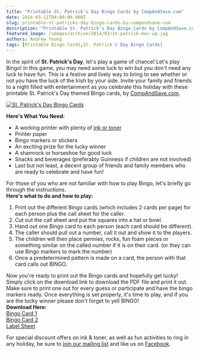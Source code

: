 ```yaml
---
title: "Printable St. Patrick's Day Bingo Cards by CompAndSave.com"
date: 2014-03-11T04:00:00.000Z
slug: printable-st-patricks-day-bingo-cards-by-compandsave-com
description: "Printable St. Patrick's Day Bingo Cards by CompAndSave.com"
featured_image: /images/archive/2014/03/st-patrick-moc-up.jpg
authors: Andrew Yeung
tags: [Printable Bingo Cards,St. Patrick's Day Bingo Cards]
---
```


In the spirit of **St. Patrick's Day**, let's play a game of chance! Let's play Bingo! In this game, you may need some luck to win but you don't need any luck to have fun. This is a festive and lively way to bring to see whether or not you have the luck of the Irish by your side. Invite your family and friends to a night filled with entertainment as you celebrate this holiday with these printable St. Patrick's Day themed Bingo cards, by [CompAndSave.com](https://www.compandsave.com/).

[![St. Patrick's Day Bingo Cards](/blog/images/st-patrick-moc-up.jpg)](/blog/images/st-patrick-moc-up.jpg)

**Here's What You Need:**

* A working printer with plenty of [ink or toner](https://www.compandsave.com/)
* Printer paper
* Bingo markers or stickers
* An exciting prize for the lucky winner
* A shamrock or horseshoe for good luck
* Snacks and beverages (preferably Guinness if children are not involved)
* Last but not least, a decent group of friends and family members who are ready to celebrate and have fun!

For those of you who are not familiar with how to play Bingo, let's briefly go through the instructions.  
**Here's what to do and how to play:**

1. Print out the different Bingo cards (which includes 2 cards per page) for each person plus the call sheet for the caller.
2. Cut out the call sheet and put the squares into a hat or bowl.
3. Hand out one Bingo card to each person (each card should be different).
4. The caller should pull out a number, call it out and show it to the players.
5. The children will then place pennies, rocks, fun foam pieces or something similar on the called number if it is on their card. (or they can use Bingo markers to mark the number)
6. Once a predetermined pattern is made on a card, the person with that card calls out BINGO.

Now you're ready to print out the Bingo cards and hopefully get lucky! Simply click on the download link to download the PDF file and print it out. Make sure to print one out for every guess or participate and have the bingo markers ready. Once everything is set properly, it's time to play, and if you are the lucky winner please don't forget to yell BINGO!  
**Download Here:**  
[Bingo Card 1](https://www.compandsave.com/v/mp/cas%5Fblog/st-patrick-tables-1.pdf)  
[Bingo Card 2](https://www.compandsave.com/v/mp/cas%5Fblog/st-patrick-tables-2.pdf)  
[Label Sheet](https://www.compandsave.com/v/mp/cas%5Fblog/st-patrick-labels.pdf)

For special discount offers on ink & toner, as well as fun activities to ring in any holiday, be sure to [join our mailing list](https://www.compandsave.com/welcome/subscribe/) and like us on [Facebook](https://www.facebook.com/compandsave.ink).